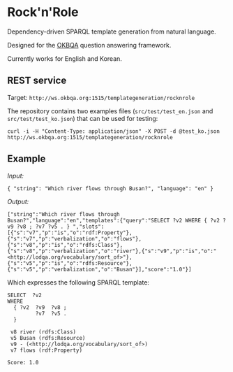 # Rock'n'Role

Dependency-driven SPARQL template generation from natural language.

Designed for the [OKBQA](http://www.okbqa.org) question answering framework.

Currently works for English and Korean.

## REST service

Target: `http://ws.okbqa.org:1515/templategeneration/rocknrole`

The repository contains two examples files (`src/test/test_en.json` and `src/test/test_ko.json`) that can be used for testing:

```
curl -i -H "Content-Type: application/json" -X POST -d @test_ko.json http://ws.okbqa.org:1515/templategeneration/rocknrole
```

## Example

_Input:_

```
{ "string": "Which river flows through Busan?", "language": "en" }
```

_Output:_

```
["string":"Which river flows through Busan?","language":"en","templates":{"query":"SELECT ?v2 WHERE { ?v2 ?v9 ?v8 ; ?v7 ?v5 . } ","slots":[{"s":"v7","p":"is","o":"rdf:Property"},{"s":"v7","p":"verbalization","o":"flows"},{"s":"v8","p":"is","o":"rdfs:Class"},{"s":"v8","p":"verbalization","o":"river"},{"s":"v9","p":"is","o":"<http://lodqa.org/vocabulary/sort_of>"},{"s":"v5","p":"is","o":"rdfs:Resource"},{"s":"v5","p":"verbalization","o":"Busan"}],"score":"1.0"}]
```

Which expresses the following SPARQL template:

```
SELECT  ?v2
WHERE
  { ?v2  ?v9  ?v8 ;
         ?v7  ?v5 .
  }

 v8 river (rdfs:Class)
 v5 Busan (rdfs:Resource)
 v9 - (<http://lodqa.org/vocabulary/sort_of>)
 v7 flows (rdf:Property)

Score: 1.0
```
